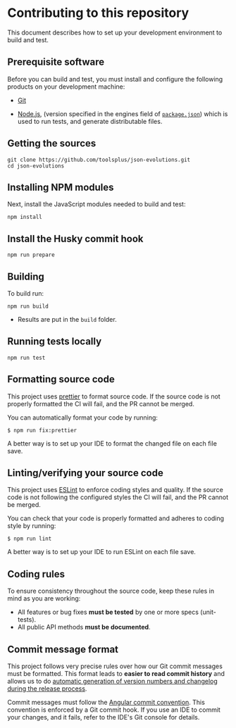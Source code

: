 # Contributing to this repository

This document describes how to set up your development environment to build and test.

## Prerequisite software

Before you can build and test, you must install and configure the following products on your development machine:

* [Git](https://git-scm.com/)

* [Node.js](https://nodejs.org), (version specified in the engines field of [`package.json`](./package.json)) which is used to run tests, and generate distributable files.

## Getting the sources

```shell
git clone https://github.com/toolsplus/json-evolutions.git
cd json-evolutions
```

## Installing NPM modules

Next, install the JavaScript modules needed to build and test:

```shell
npm install
```

## Install the Husky commit hook

```shell
npm run prepare
```

## Building

To build run:

```shell
npm run build
```

* Results are put in the `build` folder.

## Running tests locally

```shell
npm run test
```

## Formatting source code

This project uses [prettier](https://prettier.io/) to format source code.
If the source code is not properly formatted the CI will fail, and the PR cannot be merged.

You can automatically format your code by running:

``` shell
$ npm run fix:prettier
```

A better way is to set up your IDE to format the changed file on each file save. 

## Linting/verifying your source code

This project uses [ESLint](https://eslint.org/) to enforce coding styles and quality.
If the source code is not following the configured styles the CI will fail, and the PR cannot be merged.

You can check that your code is properly formatted and adheres to coding style by running:

``` shell
$ npm run lint
```

A better way is to set up your IDE to run ESLint on each file save.

## Coding rules

To ensure consistency throughout the source code, keep these rules in mind as you are working:

* All features or bug fixes **must be tested** by one or more specs (unit-tests).
* All public API methods **must be documented**.

## Commit message format

This project follows very precise rules over how our Git commit messages must be formatted.
This format leads to **easier to read commit history** and allows us to do [automatic generation of version numbers and changelog during the release process](https://github.com/semantic-release/semantic-release).

Commit messages must follow the [Angular commit convention](https://github.com/conventional-changelog/commitlint/tree/master/%40commitlint/config-angular). This convention is enforced by a Git commit hook. If you use an IDE to commit your changes, and it fails, refer to the IDE's Git console for details.
